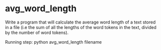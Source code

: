 avg_word_length
===============
Write a program that will calculate the average word length of a text stored in a file (i.e the sum of all the lengths of the word tokens in the text, divided by the number of word tokens).



Running step:
python avg_word_length filename
